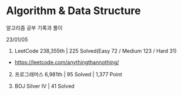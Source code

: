 # Algorithm & Data Structure

알고리즘 공부 기록과 풀이

23/01/05

1. LeetCode 238,355th | 225 Solved(Easy 72 / Medium 123 / Hard 31)
- https://leetcode.com/anythingthannothing/

2. 프로그래머스 6,981th | 95 Solved | 1,377 Point

3. BOJ Silver IV | 41 Solved